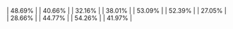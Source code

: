 | 48.69% |
| 40.66% |
| 32.16% |
| 38.01% |
| 53.09% |
| 52.39% |
| 27.05% |
| 28.66% |
| 44.77% |
| 54.26% |
| 41.97% |
